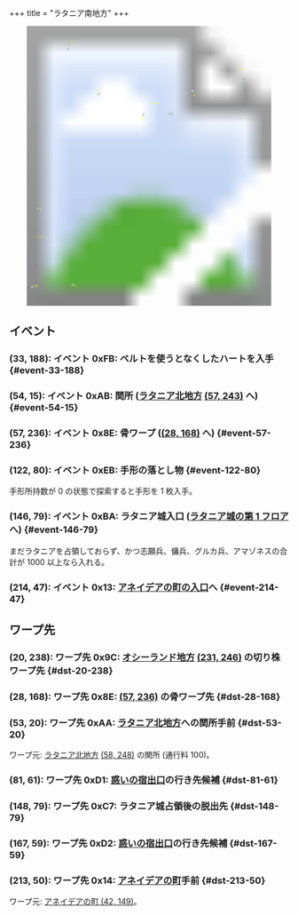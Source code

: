 +++
title = "ラタニア南地方"
+++

<!-- SVG {{{ -->
<svg width="1536" height="1536" viewbox="0 0 2048 2048">
<defs>
<image id="svg-asset-bg" width="2048" height="2048" href="map-08.webp" />
<image id="svg-asset-event" width="16" height="16" href="icon-event.png" />
<image id="svg-asset-destination" width="16" height="16" href="icon-destination.png" />
</defs>
<use href="#svg-asset-bg" x="0" y="0"></use>
<text class="caption-32" x="452" y="120" fill="yellow">関</text>
<text class="caption-24" x="640" y="476" fill="yellow">惑</text>
<text class="caption-24" x="200" y="1340" fill="yellow">骨</text>
<text class="caption-24" x="188" y="1548" fill="yellow">なくしたハート</text>
<text class="caption-24" x="180" y="1908" fill="yellow">切株</text>
<text class="caption-24" x="476" y="1904" fill="yellow">骨</text>
<text class="caption-48" x="1028" y="572" fill="yellow">ラタニア城</text>
<text class="caption-24" x="960" y="684" fill="yellow">手形</text>
<text class="caption-24" x="1348" y="512" fill="yellow">惑</text>
<text class="caption-32" x="1672" y="320" fill="yellow">アネイデア</text>
<a href="#event-33-188">
<use href="#svg-asset-event" x="264" y="1504"><title>(33, 188): イベント 0xFB: ベルトを使うとなくしたハートを入手</title></use>
</a>
<a href="#event-54-15">
<use href="#svg-asset-event" x="432" y="120"><title>(54, 15): イベント 0xAB: 関所 (ラタニア北地方 (57, 243) へ)</title></use>
</a>
<a href="#event-57-236">
<use href="#svg-asset-event" x="456" y="1888"><title>(57, 236): イベント 0x8E: 骨ワープ ((28, 168) へ)</title></use>
</a>
<a href="#event-122-80">
<use href="#svg-asset-event" x="976" y="640"><title>(122, 80): イベント 0xEB: 手形の落とし物</title></use>
</a>
<a href="#event-146-79">
<use href="#svg-asset-event" x="1168" y="632"><title>(146, 79): イベント 0xBA: ラタニア城入口 (ラタニア城の第 1 フロアへ)</title></use>
</a>
<a href="#event-214-47">
<use href="#svg-asset-event" x="1712" y="376"><title>(214, 47): イベント 0x13: アネイデアの町の入口へ</title></use>
</a>
<a href="#dst-213-50">
<use href="#svg-asset-destination" x="1704" y="400"><title>(213, 50): ワープ先 0x14: アネイデアの町手前</title></use>
</a>
<a href="#dst-28-168">
<use href="#svg-asset-destination" x="224" y="1344"><title>(28, 168): ワープ先 0x8E: (57, 236) の骨ワープ先</title></use>
</a>
<a href="#dst-20-238">
<use href="#svg-asset-destination" x="160" y="1904"><title>(20, 238): ワープ先 0x9C: オシーランド地方 (231, 246) の切り株ワープ先</title></use>
</a>
<a href="#dst-53-20">
<use href="#svg-asset-destination" x="424" y="160"><title>(53, 20): ワープ先 0xAA: ラタニア北地方への関所手前</title></use>
</a>
<a href="#dst-148-79">
<use href="#svg-asset-destination" x="1184" y="632"><title>(148, 79): ワープ先 0xC7: ラタニア城占領後の脱出先</title></use>
</a>
<a href="#dst-81-61">
<use href="#svg-asset-destination" x="648" y="488"><title>(81, 61): ワープ先 0xD1: 惑いの宿出口の行き先候補</title></use>
</a>
<a href="#dst-167-59">
<use href="#svg-asset-destination" x="1336" y="472"><title>(167, 59): ワープ先 0xD2: 惑いの宿出口の行き先候補</title></use>
</a>
</svg>
<!-- }}} -->


## イベント

### (33, 188): イベント 0xFB: ベルトを使うとなくしたハートを入手 {#event-33-188}

### (54, 15): イベント 0xAB: 関所 ([ラタニア北地方](@/map/map-04/_index.md) [(57, 243)](@/map/map-04/_index.md#dst-57-243) へ) {#event-54-15}

### (57, 236): イベント 0x8E: 骨ワープ ([(28, 168)](#dst-28-168) へ) {#event-57-236}

### (122, 80): イベント 0xEB: 手形の落とし物 {#event-122-80}

手形所持数が 0 の状態で探索すると手形を 1 枚入手。

### (146, 79): イベント 0xBA: ラタニア城入口 ([ラタニア城の第 1 フロア](@/map/map-14/_index.md#dst-20-53) へ) {#event-146-79}

まだラタニアを占領しておらず、かつ志願兵、傭兵、グルカ兵、アマゾネスの合計が 1000 以上なら入れる。

### (214, 47): イベント 0x13: [アネイデアの町の入口](@/map/map-12/_index.md#dst-41-144)へ {#event-214-47}


## ワープ先

### (20, 238): ワープ先 0x9C: [オシーランド地方](@/map/map-11/_index.md) [(231, 246)](@/map/map-11/_index.md#event-231-246) の切り株ワープ先 {#dst-20-238}

### (28, 168): ワープ先 0x8E: [(57, 236)](event-57-236) の骨ワープ先 {#dst-28-168}

### (53, 20): ワープ先 0xAA: [ラタニア北地方](@/map/map-04/_index.md)への関所手前 {#dst-53-20}

ワープ元: [ラタニア北地方](@/map/map-04/_index.md) [(58, 248)](@/map/map-04/_index.md) の関所 (通行料 100)。

### (81, 61): ワープ先 0xD1: [惑いの宿出口](@/map/map-13b/_index.md#event-240-150)の行き先候補 {#dst-81-61}

### (148, 79): ワープ先 0xC7: ラタニア城占領後の脱出先 {#dst-148-79}

### (167, 59): ワープ先 0xD2: [惑いの宿出口](@/map/map-13b/_index.md#event-240-150)の行き先候補 {#dst-167-59}

### (213, 50): ワープ先 0x14: [アネイデアの町](@/map/map-12/_index.md#dst-41-144)手前 {#dst-213-50}

ワープ元: [アネイデアの町 (42, 149)](@/map/map-12/_index.md#event-42-149)。
